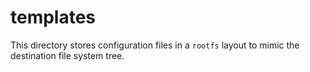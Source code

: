 # templates

This directory stores configuration files in a `rootfs` layout to
mimic the destination file system tree.
